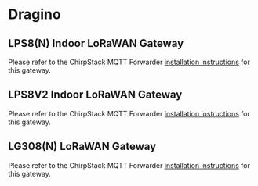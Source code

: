 # Dragino

## LPS8(N) Indoor LoRaWAN Gateway

Please refer to the ChirpStack MQTT Forwarder [installation instructions](../chirpstack-mqtt-forwarder/install/dragino.md)
for this gateway.

## LPS8V2 Indoor LoRaWAN Gateway

Please refer to the ChirpStack MQTT Forwarder [installation instructions](../chirpstack-mqtt-forwarder/install/dragino.md)
for this gateway.




## LG308(N) LoRaWAN Gateway

Please refer to the ChirpStack MQTT Forwarder [installation instructions](../chirpstack-mqtt-forwarder/install/dragino.md)
for this gateway.
